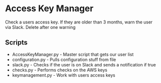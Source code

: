 Access Key Manager
==================

Check a users access key. If they are older than 3 months, warn the user
via Slack. Delete after one warning


Scripts
-------


 * AccessKeyManager.py - Master script that gets our user list
 * configuration.py - Pulls configuration stuff from file
 * slack.py - Checks if the user is on Slack and sends a notification if true
 * checks.py - Performs checks on the AWS keys
 * keymanagement.py - Work with users access keys
